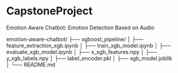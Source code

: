 # CapstoneProject
Emotion Aware Chatbot: Emotion Detection Based on Audio

emotion-aware-chatbot/
├── xgboost_pipeline/
│   ├── feature_extraction_xgb.ipynb
│   ├── train_xgb_model.ipynb
│   ├── evaluate_xgb_model.ipynb
│   ├── x_xgb_features.npy
│   ├── y_xgb_labels.npy
│   ├── label_encoder.pkl
│   ├── xgb_model.joblib          
│   └── README.md  
